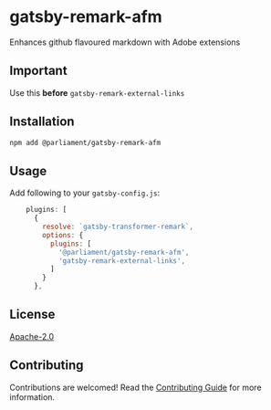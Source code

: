 # gatsby-remark-afm

Enhances github flavoured markdown with Adobe extensions

## Important

Use this **before** `gatsby-remark-external-links`

## Installation

```bash
npm add @parliament/gatsby-remark-afm
```

## Usage

Add following to your `gatsby-config.js`:

```js
    plugins: [
      {
        resolve: `gatsby-transformer-remark`,
        options: {
          plugins: [
            '@parliament/gatsby-remark-afm',
            'gatsby-remark-external-links',
          ]
        }
      },
```

## License

[Apache-2.0](LICENSE)

## Contributing

Contributions are welcomed! Read the [Contributing Guide](./.github/CONTRIBUTING.md) for more information.
